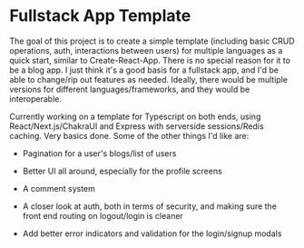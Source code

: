 # Fullstack App Template

The goal of this project is to create a simple template (including basic CRUD operations, auth, interactions between users) for multiple languages as a quick start, similar to Create-React-App. There is no special reason for it to be a blog app. I just think it's a good basis for a fullstack app, and I'd be able to change/rip out features as needed. Ideally, there would be multiple versions for different languages/frameworks, and they would be interoperable.

Currently working on a template for Typescript on both ends, using React/Next.js/ChakraUI and Express with serverside sessions/Redis caching. Very basics done. Some of the other things I'd like are:

- Pagination for a user's blogs/list of users

- Better UI all around, especially for the profile screens

- A comment system

- A closer look at auth, both in terms of security, and making sure the front end routing on logout/login is cleaner

- Add better error indicators and validation for the login/signup modals
